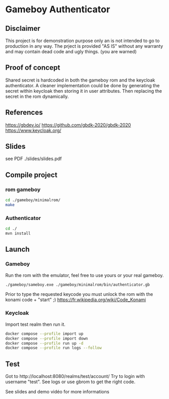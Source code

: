 # Gameboy Authenticator

## Disclaimer
This project is for demonstration purpose only an is not intended to go to production in any way.
The prject is provided "AS IS" without any warranty and may contain dead code and ugly things. (you are warned)

## Proof of concept
Shared secret is hardcoded in both the gameboy rom and the keycloak authenticator.
A cleaner implementation could be done by generating the secret within keycloak then storing it in user attributes.
Then replacing the secret in the rom dynamically.

## References
https://gbdev.io/
https://github.com/gbdk-2020/gbdk-2020
https://www.keycloak.org/


## Slides

see PDF ./slides/slides.pdf


## Compile project

### rom gameboy
```bash
cd ./gameboy/minimalrom/
make 
```

### Authenticator

```bash
cd ./
mvn install
```

## Launch


### Gameboy

Run the rom with the emulator, feel free to use yours or your real gameboy.

```bash
./gameboy/sameboy.exe ./gameboy/minimalrom/bin/authenticator.gb
```

Prior to type the requested keycode you must unlock the rom with the konami code + "start" ;)
https://fr.wikipedia.org/wiki/Code_Konami

### Keycloak

Import test realm then run it.

```bash
docker compose --profile import up
docker compose --profile import down
docker compose --profile run up -d
docker compose --profile run logs --follow
```

## Test

Got to http://localhost:8080/realms/test/account/
Try to login with username "test".
See logs or use gbrom to get the right code.

See slides and demo vidéo for more informations